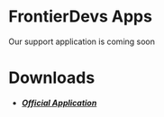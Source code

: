 # FrontierDevs Apps

Our support application is coming soon


# Downloads

* ***[Official Application](https://github.com/FrontierDevs/G3-Applications/raw/master/org.Genisys3.apk)***

